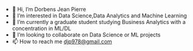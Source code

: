 - 👋 Hi, I’m Dorbens Jean Pierre
- 👀 I’m interested in Data Science,Data Analytics and Machine Learning
- 🌱 I’m currently a graduate student studying Business Analytics with a concentration in ML/DL
- 💞️ I’m looking to collaborate on Data Science or ML projects
- 📫 How to reach me djp978@gmail.com

<!---
Djeanpierre/Djeanpierre is a ✨ special ✨ repository because its `README.md` (this file) appears on your GitHub profile.
You can click the Preview link to take a look at your changes.
--->

